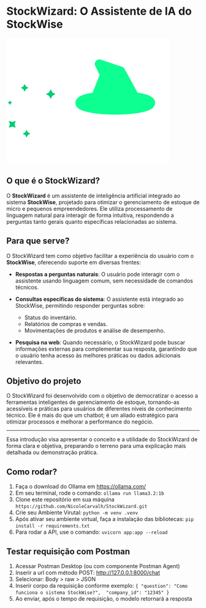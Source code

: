# StockWizard: O Assistente de IA do StockWise

![Imagem de exemplo](stockwizard_icon.png)

## O que é o StockWizard?

O **StockWizard** é um assistente de inteligência artificial integrado ao sistema **StockWise**, projetado para otimizar o gerenciamento de estoque de micro e pequenos empreendedores. Ele utiliza processamento de linguagem natural para interagir de forma intuitiva, respondendo a perguntas tanto gerais quanto específicas relacionadas ao sistema.

## Para que serve?

O StockWizard tem como objetivo facilitar a experiência do usuário com o **StockWise**, oferecendo suporte em diversas frentes:

- **Respostas a perguntas naturais**: O usuário pode interagir com o assistente usando linguagem comum, sem necessidade de comandos técnicos.
- **Consultas específicas do sistema**: O assistente está integrado ao StockWise, permitindo responder perguntas sobre:

  - Status do inventário.
  - Relatórios de compras e vendas.
  - Movimentações de produtos e análise de desempenho.

- **Pesquisa na web**: Quando necessário, o StockWizard pode buscar informações externas para complementar sua resposta, garantindo que o usuário tenha acesso às melhores práticas ou dados adicionais relevantes.

## Objetivo do projeto

O StockWizard foi desenvolvido com o objetivo de democratizar o acesso a ferramentas inteligentes de gerenciamento de estoque, tornando-as acessíveis e práticas para usuários de diferentes níveis de conhecimento técnico. Ele é mais do que um chatbot; é um aliado estratégico para otimizar processos e melhorar a performance do negócio.

---

Essa introdução visa apresentar o conceito e a utilidade do StockWizard de forma clara e objetiva, preparando o terreno para uma explicação mais detalhada ou demonstração prática.

## Como rodar?

1. Faça o download do Ollama em https://ollama.com/
2. Em seu terminal, rode o comando:
   `ollama run llama3.2:1b`
3. Clone este repositório em sua máquina
   `https://github.com/NicoleCarvalh/StockWizard.git`
4. Crie seu Ambiente Virutal:
   `python -m venv .venv`
5. Após ativar seu ambiente virtual, faça a instalação das bibliotecas:
   `pip install -r requirements.txt`
6. Para rodar a API, use o comando:
   `uvicorn app:app --reload`

## Testar requisição com Postman

1. Acessar Postman Desktop (ou com componente Postman Agent)
2. Inserir a url com método POST: http://127.0.0.1:8000/chat
3. Selecionar: Body > raw > JSON
4. Inserir corpo da requisição conforme exemplo: `{
  "question": "Como funciona o sistema StockWise?", 
  "company_id": "12345"
}`
5. Ao enviar, após o tempo de requisição, o modelo retornará a resposta